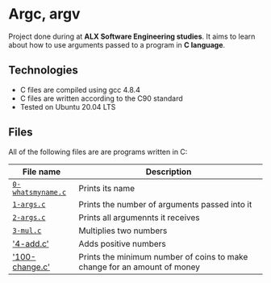 # Argc, argv

Project done during at **ALX Software Engineering studies**. It aims to learn about how to use arguments passed to a program in **C language**.

## Technologies

* C files are compiled using gcc 4.8.4
* C files are written according to the C90 standard
* Tested on Ubuntu 20.04 LTS

## Files
All of the following files are are programs written in C:

| File name | Description |
| ------------ | ----------- |
| [`0-whatsmyname.c`](https://github.com/Yemiluna/alx-system_engineering-devops/blob/main/0x0A-argc_argv/0-whatsmyname.c) | Prints its name |
| [`1-args.c`](https://github.com/Yemiluna/alx-system_engineering-devops/blob/main/0x0A-argc_argv/1-args.c) | Prints the number of arguments passed into it |
| [`2-args.c`](https://github.com/Yemiluna/alx-system_engineering-devops/blob/main/0x0A-argc_argv/2-args.c) | Prints all argumennts it receives |
| [`3-mul.c`](https://github.com/Yemiluna/alx-system_engineering-devops/blob/main/0x0A-argc_argv/3-mul.c) | Multiplies two numbers |
| ['4-add.c'](https://github.com/Yemiluna/alx-system_engineering-devops/blob/main/0x0A-argc_argv/4-add.c) | Adds positive numbers |
| ['100-change.c'](https://github.com/Yemiluna/alx-system_engineering-devops/blob/main/0x0A-argc_argv/100-change.c) | Prints the minimum number of coins to make change for an amount of money |
